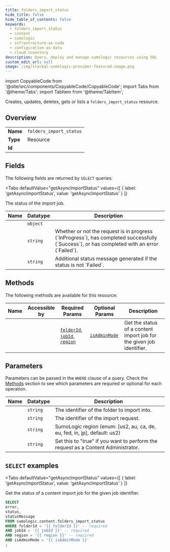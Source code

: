 ```yaml
--- 
title: folders_import_status
hide_title: false
hide_table_of_contents: false
keywords:
  - folders_import_status
  - content
  - sumologic
  - infrastructure-as-code
  - configuration-as-data
  - cloud inventory
description: Query, deploy and manage sumologic resources using SQL
custom_edit_url: null
image: /img/stackql-sumologic-provider-featured-image.png
---
```


import CopyableCode from '@site/src/components/CopyableCode/CopyableCode';
import Tabs from '@theme/Tabs';
import TabItem from '@theme/TabItem';

Creates, updates, deletes, gets or lists a <code>folders_import_status</code> resource.

## Overview
<table><tbody>
<tr><td><b>Name</b></td><td><code>folders_import_status</code></td></tr>
<tr><td><b>Type</b></td><td>Resource</td></tr>
<tr><td><b>Id</b></td><td><CopyableCode code="sumologic.content.folders_import_status" /></td></tr>
</tbody></table>

## Fields

The following fields are returned by `SELECT` queries:

<Tabs
    defaultValue="getAsyncImportStatus"
    values={[
        { label: 'getAsyncImportStatus', value: 'getAsyncImportStatus' }
    ]}
>
<TabItem value="getAsyncImportStatus">

The status of the import job.

<table>
<thead>
    <tr>
    <th>Name</th>
    <th>Datatype</th>
    <th>Description</th>
    </tr>
</thead>
<tbody>
<tr>
    <td><CopyableCode code="error" /></td>
    <td><code>object</code></td>
    <td></td>
</tr>
<tr>
    <td><CopyableCode code="status" /></td>
    <td><code>string</code></td>
    <td>Whether or not the request is in progress (`InProgress`), has completed successfully (`Success`), or has completed with an error (`Failed`).</td>
</tr>
<tr>
    <td><CopyableCode code="statusMessage" /></td>
    <td><code>string</code></td>
    <td>Additional status message generated if the status is not `Failed`.</td>
</tr>
</tbody>
</table>
</TabItem>
</Tabs>

## Methods

The following methods are available for this resource:

<table>
<thead>
    <tr>
    <th>Name</th>
    <th>Accessible by</th>
    <th>Required Params</th>
    <th>Optional Params</th>
    <th>Description</th>
    </tr>
</thead>
<tbody>
<tr>
    <td><a href="#getAsyncImportStatus"><CopyableCode code="getAsyncImportStatus" /></a></td>
    <td><CopyableCode code="select" /></td>
    <td><a href="#parameter-folderId"><code>folderId</code></a>, <a href="#parameter-jobId"><code>jobId</code></a>, <a href="#parameter-region"><code>region</code></a></td>
    <td><a href="#parameter-isAdminMode"><code>isAdminMode</code></a></td>
    <td>Get the status of a content import job for the given job identifier.</td>
</tr>
</tbody>
</table>

## Parameters

Parameters can be passed in the `WHERE` clause of a query. Check the [Methods](#methods) section to see which parameters are required or optional for each operation.

<table>
<thead>
    <tr>
    <th>Name</th>
    <th>Datatype</th>
    <th>Description</th>
    </tr>
</thead>
<tbody>
<tr id="parameter-folderId">
    <td><CopyableCode code="folderId" /></td>
    <td><code>string</code></td>
    <td>The identifier of the folder to import into.</td>
</tr>
<tr id="parameter-jobId">
    <td><CopyableCode code="jobId" /></td>
    <td><code>string</code></td>
    <td>The identifier of the import request.</td>
</tr>
<tr id="parameter-region">
    <td><CopyableCode code="region" /></td>
    <td><code>string</code></td>
    <td>SumoLogic region (enum: [us2, au, ca, de, eu, fed, in, jp], default: us2)</td>
</tr>
<tr id="parameter-isAdminMode">
    <td><CopyableCode code="isAdminMode" /></td>
    <td><code>string</code></td>
    <td>Set this to "true" if you want to perform the request as a Content Administrator.</td>
</tr>
</tbody>
</table>

## `SELECT` examples

<Tabs
    defaultValue="getAsyncImportStatus"
    values={[
        { label: 'getAsyncImportStatus', value: 'getAsyncImportStatus' }
    ]}
>
<TabItem value="getAsyncImportStatus">

Get the status of a content import job for the given job identifier.

```sql
SELECT
error,
status,
statusMessage
FROM sumologic.content.folders_import_status
WHERE folderId = '{{ folderId }}' -- required
AND jobId = '{{ jobId }}' -- required
AND region = '{{ region }}' -- required
AND isAdminMode = '{{ isAdminMode }}'
;
```
</TabItem>
</Tabs>
